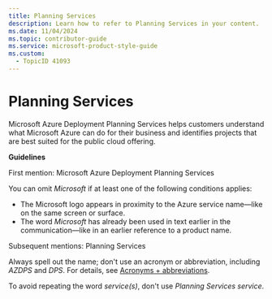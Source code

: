 ```yaml
---
title: Planning Services
description: Learn how to refer to Planning Services in your content.
ms.date: 11/04/2024
ms.topic: contributor-guide
ms.service: microsoft-product-style-guide
ms.custom:
  - TopicID 41093
---
```



# Planning Services

Microsoft Azure Deployment Planning Services helps customers understand what Microsoft Azure can do for their business and identifies projects that are best suited for the public cloud offering.

**Guidelines**

First mention: Microsoft Azure Deployment Planning Services

You can omit *Microsoft* if at least one of the following conditions applies:

- The Microsoft logo appears in proximity to the Azure service name—like on the same screen or surface.
- The word *Microsoft* has already been used in text earlier in the communication—like in an earlier reference to a product name.

Subsequent mentions: Planning Services

Always spell out the name; don't use an acronym or abbreviation, including *AZDPS* and *DPS*. For details, see [Acronyms + abbreviations](~\acronyms-and-abbreviations.md).

To avoid repeating the word *service(s)*, don't use *Planning Services* *service*.

